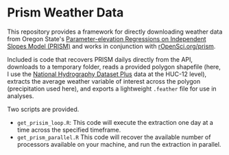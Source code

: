 # Prism Weather Data

This repository provides a framework for directly downloading weather data from Oregon State's [Parameter-elevation Regressions on Independent Slopes Model (PRISM)](https://prism.nacse.org/) and works in conjunction with [rOpenSci.org/prism](https://docs.ropensci.org/prism/). 

Included is code that recovers PRISM dailys directly from the API, downloads to a temporary folder, reads a provided polygon shapefile (here, I use the [National Hydrography Dataset Plus](https://www.epa.gov/waterdata/nhdplus-national-data) data at the HUC-12 level), extracts the average weather variable of interest across the polygon (precipitation used here), and exports a lightweight `.feather` file for use in analyses. 

Two scripts are provided.

- `get_prisim_loop.R`: This code will execute the extraction one day at a time across the specified timeframe. 
- `get_prism_parallel.R` This code will recover the available number of processors available on your machine, and run the extraction in parallel. 
